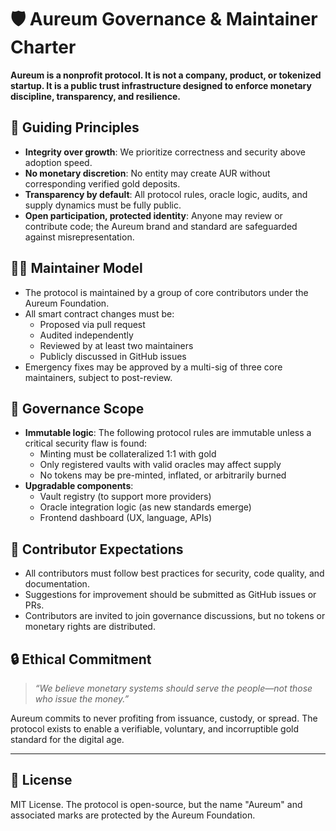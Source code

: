 # 🛡️ Aureum Governance & Maintainer Charter

**Aureum is a nonprofit protocol. It is not a company, product, or tokenized startup. It is a public trust infrastructure designed to enforce monetary discipline, transparency, and resilience.**

## 🧭 Guiding Principles
- **Integrity over growth**: We prioritize correctness and security above adoption speed.
- **No monetary discretion**: No entity may create AUR without corresponding verified gold deposits.
- **Transparency by default**: All protocol rules, oracle logic, audits, and supply dynamics must be fully public.
- **Open participation, protected identity**: Anyone may review or contribute code; the Aureum brand and standard are safeguarded against misrepresentation.

## 🧑‍🔧 Maintainer Model
- The protocol is maintained by a group of core contributors under the Aureum Foundation.
- All smart contract changes must be:
  - Proposed via pull request
  - Audited independently
  - Reviewed by at least two maintainers
  - Publicly discussed in GitHub issues
- Emergency fixes may be approved by a multi-sig of three core maintainers, subject to post-review.

## 📜 Governance Scope
- **Immutable logic**: The following protocol rules are immutable unless a critical security flaw is found:
  - Minting must be collateralized 1:1 with gold
  - Only registered vaults with valid oracles may affect supply
  - No tokens may be pre-minted, inflated, or arbitrarily burned
- **Upgradable components**:
  - Vault registry (to support more providers)
  - Oracle integration logic (as new standards emerge)
  - Frontend dashboard (UX, language, APIs)

## 🤝 Contributor Expectations
- All contributors must follow best practices for security, code quality, and documentation.
- Suggestions for improvement should be submitted as GitHub issues or PRs.
- Contributors are invited to join governance discussions, but no tokens or monetary rights are distributed.

## 🔒 Ethical Commitment
> *“We believe monetary systems should serve the people—not those who issue the money.”*

Aureum commits to never profiting from issuance, custody, or spread. The protocol exists to enable a verifiable, voluntary, and incorruptible gold standard for the digital age.

---

## 📄 License
MIT License. The protocol is open-source, but the name "Aureum" and associated marks are protected by the Aureum Foundation.
